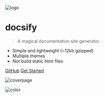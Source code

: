 ![logo](https://docsify.js.org/_media/icon.svg)

# docsify

> A magical documentation site generator.

-   Simple and lightweight (~12kb gzipped)
-   Multiple themes
-   Not build static html files

[GitHub](https://github.com/docsifyjs/docsify/)
[Get Started](#简介)

![coverpage](http://www.bee-ppt.com/uploads/180111/2-1P111104950563.jpg)

![color](#f0f0f0)
